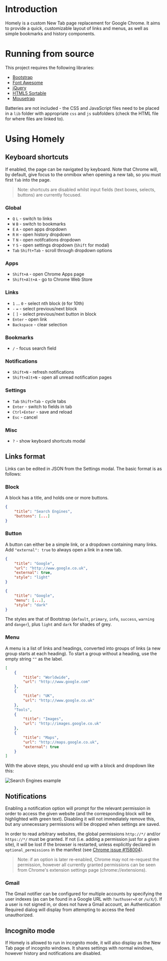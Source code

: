 Introduction
============

Homely is a custom New Tab page replacement for Google Chrome.  It aims to provide a quick, customizable layout of links and menus, as well as simple bookmarks and history components.


Running from source
===================

This project requires the following libraries:

* [Bootstrap](http://getbootstrap.com)
* [Font Awesome](http://fontawesome.io)
* [jQuery](http://jquery.com)
* [HTML5 Sortable](http://farhadi.ir/projects/html5sortable/)
* [Mousetrap](http://craig.is/killing/mice)

Batteries are not included - the CSS and JavaScript files need to be placed in a `lib` folder with appropriate `css` and `js` subfolders (check the HTML file for where files are linked to).


Using Homely
============

Keyboard shortcuts
------------------

If enabled, the page can be navigated by keyboard.  Note that Chrome will, by default, give focus to the onmibox when opening a new tab, so you must first `Tab` into the page.

> Note: shortcuts are disabled whilst input fields (text boxes, selects, buttons) are currently focused.

### Global

* `Q` `L` - switch to links
* `W` `B` - switch to bookmarks
* `E` `A` - open apps dropdown
* `R` `H` - open history dropdown
* `T` `N` - open notifcations dropdown
* `Y` `S` - open settings dropdown (`Shift` for modal)
* `Tab` `Shift+Tab` - scroll through dropdown options

### Apps

* `Shift+A` - open Chrome Apps page
* `Shift+Alt+A` - go to Chrome Web Store

### Links

* `1` ... `0` - select nth block (`0` for 10th)
* `-` `=` - select previous/next block
* `[` `]` - select previous/next button in block
* `Enter` - open link
* `Backspace` - clear selection

### Bookmarks

* `/` - focus search field

### Notifications

* `Shift+N` - refresh notifications
* `Shift+Alt+N` - open all unread notification pages

### Settings

* `Tab` `Shift+Tab` - cycle tabs
* `Enter` - switch to fields in tab
* `Ctrl+Enter` - save and reload
* `Esc` - cancel

### Misc

* `?` - show keyboard shortcuts modal

Links format
------------

Links can be edited in JSON from the Settings modal.  The basic format is as follows:

### Block

A block has a title, and holds one or more buttons.

```json
{
    "title": "Search Engines",
    "buttons": [...]
}
```

### Button

A button can either be a simple link, or a dropdown containing many links.  Add `"external": true` to always open a link in a new tab.

```json
{
    "title": "Google",
    "url": "http://www.google.co.uk",
    "external": true,
    "style": "light"
}
```

```json
{
    "title": "Google",
    "menu": [...],
    "style": "dark"
}
```

The styles are that of Bootstrap (`default`, `primary`, `info`, `success`, `warning` and `danger`), plus `light` and `dark` for shades of grey.

### Menu

A menu is a list of links and headings, converted into groups of links (a new group starts at each heading).  To start a group without a heading, use the empty string `""` as the label.

```json
[
    {
        "title": "Worldwide",
        "url": "http://www.google.com"
    },
    {
        "title": "UK",
        "url": "http://www.google.co.uk"
    },
    "Tools",
    {
        "title": "Images",
        "url": "http://images.google.co.uk"
    },
    {
        "title": "Maps",
        "url": "http://maps.google.co.uk",
        "external": true
    }
]
```

With the above steps, you should end up with a block and dropdown like this:

![Search Engines example](http://i.imgur.com/V6jkCoj.png)

Notifications
-------------

Enabling a notification option will prompt for the relevant permission in order to access the given website (and the corresponding block will be highlighted with green text).  Disabling it will not immediately remove this, but any unnecessary permissions will be dropped when settings are saved.

In order to read arbitrary websites, the global permissions `http://*/` and/or `https://*/` must be granted.  If not (i.e. adding a permission just for a given site), it will be lost if the browser is restarted, unless explicitly declared in `optional_permissions` in the manifest (see [Chrome issue #158004](https://code.google.com/p/chromium/issues/detail?id=158004)).

> Note: if an option is later re-enabled, Chrome may not re-request the permission, however all currently granted permissions can be seen from Chrome's extension settings page (chrome://extensions).

### Gmail

The Gmail notifier can be configured for multiple accounts by specifying the user indexes (as can be found in a Google URL with `?authuser=X` or `/u/X/`).  If a user is not signed in, or does not have a Gmail account, an Authentication Required dialog will display from attempting to access the feed unauthorized.

Incognito mode
--------------

If Homely is allowed to run in incognito mode, it will also display as the New Tab page of incognito windows.  It shares settings with normal windows, however history and notifications are disabled.
